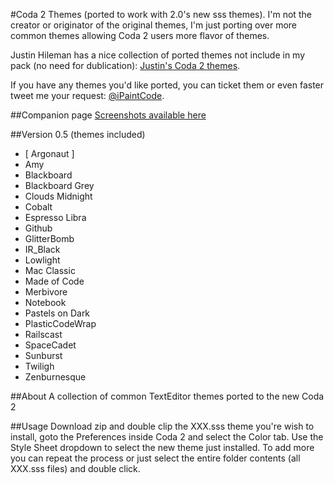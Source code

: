 #Coda 2 Themes (ported to work with 2.0's new sss themes).
 I'm not the creator or originator of the original themes, I'm just porting over more common themes allowing Coda 2 users more flavor of themes. 
 
Justin Hileman has a nice collection of ported themes not include in my pack (no need for dublication):  [Justin's Coda 2 themes](http://justinhileman.info/coda-colors/).

If you have any themes you'd like ported, you can ticket them or even faster tweet me your request: [@iPaintCode](http://twitter.com/iPaintCode/).

##Companion page
[Screenshots available here](http://ipaintcode.com/coda-2-themes/)

##Version 0.5 
(themes included)
* [ Argonaut ]
* Amy
* Blackboard
* Blackboard Grey
* Clouds Midnight
* Cobalt
* Espresso Libra
* Github
* GlitterBomb
* IR_Black
* Lowlight
* Mac Classic
* Made of Code
* Merbivore
* Notebook
* Pastels on Dark
* PlasticCodeWrap
* Railscast
* SpaceCadet
* Sunburst
* Twiligh
*  Zenburnesque

##About
A collection of common TextEditor themes ported to the new Coda 2

##Usage
Download zip and double clip the XXX.sss theme you're wish to install, goto the Preferences inside Coda 2 and select the Color tab. Use the Style Sheet dropdown to select the new theme just installed. To add more you can repeat the process or just select the entire folder contents (all XXX.sss files) and double click.
